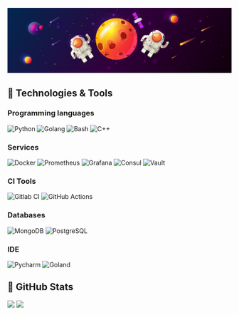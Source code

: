[![Header](https://raw.githubusercontent.com/ch4t5ky/ch4t5ky/master/space_header.png)]()
## 🔧 Technologies & Tools
### Programming languages
<a><img alt="Python" src="https://img.shields.io/badge/Python-14354C.svg?logo=python&logoColor=white"></a>
<a><img alt="Golang" src="https://img.shields.io/badge/Golang-informational.svg?logo=go&logoColor=white"></a>
<a><img alt="Bash" src="https://img.shields.io/badge/Bash-121011.svg?logo=gnu-bash&logoColor=white"></a>
<a><img alt="C++" src="https://img.shields.io/badge/C++-00599C.svg?logo=c%2B%2B&logoColor=white"></a>

### Services
<a><img alt="Docker" src="https://img.shields.io/badge/Docker-066da5.svg?logo=docker&logoColor=white"></a>
<a><img alt="Prometheus" src="https://img.shields.io/badge/Prometheus-db4e30.svg?&logo=prometheus&logoColor=white"></a>
<a><img alt="Grafana" src="https://img.shields.io/badge/Grafana-1f1f1f.svg?&logo=grafana&logoColor=white"></a>
<a><img alt="Consul" src="https://img.shields.io/badge/Consul-d7267f.svg?logo=consul&logoColor=white"></a>
<a><img alt="Vault" src="https://img.shields.io/badge/Vault-121011.svg?logo=vault&logoColor=white"></a>

### CI Tools
<a><img alt="Gitlab CI" src="https://img.shields.io/badge/Gitlab_CI-2671E5.svg?logo=gitlab&logoColor=white"></a>
<a><img alt="GitHub Actions" src="https://img.shields.io/badge/GitHub_Actions-2671E5.svg?logo=github%20actions&logoColor=white"></a>

### Databases
<a><img alt="MongoDB" src="https://img.shields.io/badge/MongoDB-50a94b.svg?&logo=mongodb&logoColor=white"></a>
<a><img alt="PostgreSQL" src="https://img.shields.io/badge/PostgreSQL-336791.svg?&logo=postgresql&logoColor=white"></a>

### IDE
<a><img alt="Pycharm" src="https://img.shields.io/badge/PyCharm-7955f6.svg?&logo=pycharm&logoColor=white"></a>
<a><img alt="Goland" src="https://img.shields.io/badge/Goland-7955f6.svg?&logo=goland&logoColor=white"></a>

## &#127919; GitHub Stats
<p>
  <img src = "https://github-readme-stats.vercel.app/api/top-langs/?username=ch4t5ky&hide=tcl,fortran,c,batchfile,rpc">
  <img src = "https://github-readme-stats.vercel.app/api?username=ch4t5ky&show_icons=true&line_height=33&count_private=true">
</p>

